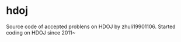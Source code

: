 hdoj
====

Source code of accepted problens on HDOJ by zhuli19901106.
Started coding on HDOJ since 2011~